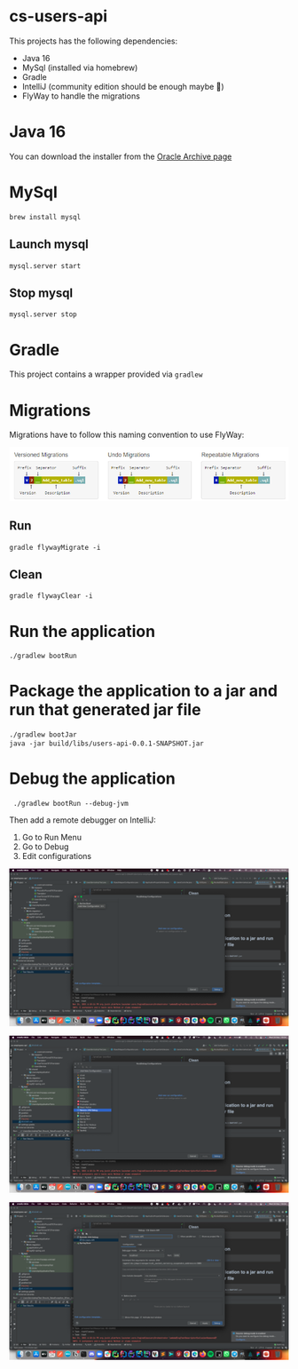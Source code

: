 # cs-users-api

This projects has the following dependencies:

- Java 16
- MySql (installed via homebrew)
- Gradle
- IntelliJ (community edition should be enough maybe 🤔)
- FlyWay to handle the migrations

# Java 16

You can download the installer from the [Oracle Archive page](https://www.oracle.com/java/technologies/javase/jdk16-archive-downloads.html#license-lightbox) 

# MySql

```
brew install mysql
```

## Launch mysql

```
mysql.server start 
```

## Stop mysql

```
mysql.server stop 
```

# Gradle

This project contains a wrapper provided via ``gradlew``

# Migrations

Migrations have to follow this naming convention to use FlyWay:

![](images/img.png)

## Run

```
gradle flywayMigrate -i
```

## Clean

```
gradle flywayClear -i
```

# Run the application

```
./gradlew bootRun
```

# Package the application to a jar and run that generated jar file

```
./gradlew bootJar
java -jar build/libs/users-api-0.0.1-SNAPSHOT.jar
```

# Debug the application

```
 ./gradlew bootRun --debug-jvm
```

Then add a remote debugger on IntelliJ:

1. Go to Run Menu
2. Go to Debug
3. Edit configurations

![](images/img_2.png)

![](images/img_3.png)

![](images/img_4.png)


